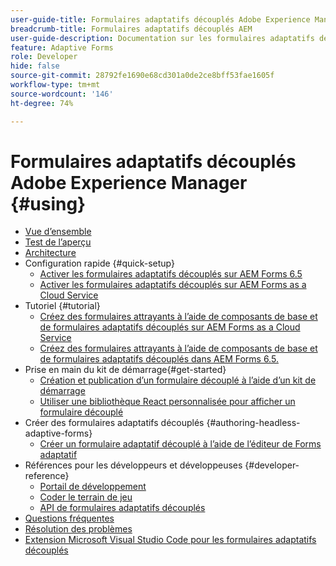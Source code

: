```yaml
---
user-guide-title: Formulaires adaptatifs découplés Adobe Experience Manager
breadcrumb-title: Formulaires adaptatifs découplés AEM
user-guide-description: Documentation sur les formulaires adaptatifs découplés Adobe Experience Manager
feature: Adaptive Forms
role: Developer
hide: false
source-git-commit: 28792fe1690e68cd301a0de2ce8bff53fae1605f
workflow-type: tm+mt
source-wordcount: '146'
ht-degree: 74%

---
```



# Formulaires adaptatifs découplés Adobe Experience Manager {#using}

+ [Vue d’ensemble](overview.md)
+ [Test de l’aperçu](overview-testing.md)
+ [Architecture](architecture.md)
+ Configuration rapide {#quick-setup}
   + [Activer les formulaires adaptatifs découplés sur AEM Forms 6.5](enable-headless-adaptive-forms-and-core-components.md)
   + [Activer les formulaires adaptatifs découplés sur AEM Forms as a Cloud Service](enable-headless-adaptive-forms-and-core-components-on-forms-cloud-service.md)
+ Tutoriel {#tutorial}
   + [Créez des formulaires attrayants à l’aide de composants de base et de formulaires adaptatifs découplés sur AEM Forms as a Cloud Service](build-engaging-forms-using-core-components-and-headless-adaptive-forms-aem-forms-cloud-service.md)
   + [Créez des formulaires attrayants à l’aide de composants de base et de formulaires adaptatifs découplés dans AEM Forms 6.5.](build-engaging-forms-using-core-components-and-headless-adaptive-forms-on-aem-65-forms.md)
+ Prise en main du kit de démarrage{#get-started}
   + [Création et publication d’un formulaire découplé à l’aide d’un kit de démarrage](create-and-publish-a-headless-form.md)
   + [Utiliser une bibliothèque React personnalisée pour afficher un formulaire découplé](use-google-material-ui-react-components-to-render-a-headless-form.md)
+ Créer des formulaires adaptatifs découplés {#authoring-headless-adaptive-forms}
   + [Créer un formulaire adaptatif découplé à l’aide de l’éditeur de Forms adaptatif](create-a-headless-adaptive-form.md)
+ Références pour les développeurs et développeuses {#developer-reference}
   + [Portail de développement](https://experienceleague.adobe.com/landing/aem-headless-forms/developer.html?lang=en)
   + [Coder le terrain de jeu](https://experienceleague.adobe.com/landing/aem-headless-forms/developer/code.html?lang=en)
   + [API de formulaires adaptatifs découplés](https://opensource.adobe.com/aem-forms-af-runtime/api/)
+ [Questions fréquentes ](faq.md)
+ [Résolution des problèmes](troubleshooting.md)
+ [Extension Microsoft Visual Studio Code pour les formulaires adaptatifs découplés](visual-studio-code-extension-for-headless-adaptive-forms.md)



<!--

Articles must be added to this TOC file in order to render.

Use this list format to specify links to articles and section headings that expand and collapse in the left rail of the user guide.

An article link CANNOT be used as a section heading.
-->
